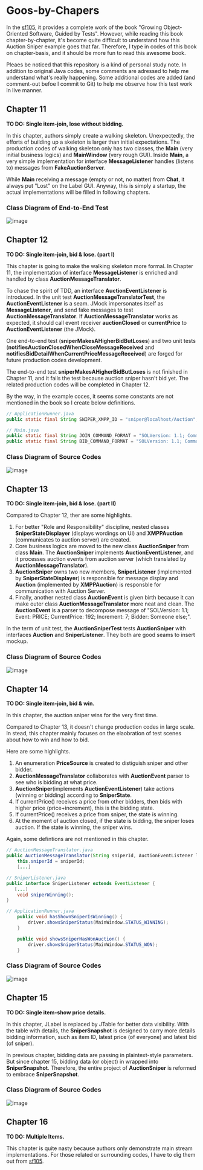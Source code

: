 # Goos-by-Chapers

In the [sf105](https://github.com/sf105/goos-code), it provides a complete work of the book "Growing Object-Oriented Software, Guided by Tests". However, while reading this book chapter-by-chapter, it's become quite difficult to understand how this Auction Sniper example goes that far. Therefore, I type in codes of this book on chapter-basis, and it should be more fun to read this awesome book.

Pleaes be noticed that this repository is a kind of personal study note. In addition to original Java codes, some comments are adressed to help me understand what's really happening. Some additional codes are added (and comment-out befoe I commit to Git) to help me observe how this test work in live manner.

## Chapter 11
**TO DO: Single item-join, lose without bidding.**

In this chapter, authors simply create a walking skeleton. Unexpectedly, the efforts of building up a skeleton is larger than initial expectations. The production codes of walking skeleton only has two classes, the **Main** (very initial business logics) and **MainWindow** (very rough GUI). Inside **Main**, a very simple implementation for interface **MessageListener** handles (listens to) messages from **FakeAuctionServer**.

While **Main** receiving a message (empty or not, no matter) from **Chat**, it always put "Lost" on the Label GUI. Anyway, this is simply a startup, the actual implementations will be filled in following chapters. 

### Class Diagram of End-to-End Test
![image](https://github.com/richardcysun/Goos-by-Chapers/blob/master/Ch11/auction-sniper-ch11/test/end-to-end/test/endtoend/auctionsniper/Ch11_e2eTest_ClassDiagram.jpg)

## Chapter 12
**TO DO: Single item-join, bid & lose. (part I)**

This chapter is going to make the walking skeleton more formal. In Chapter 11, the implementation of interface **MessageListener** is enriched and handled by class **AuctionMessageTranslator**.

To chase the spirit of TDD, an interface **AuctionEventListener** is introduced. In the unit test **AuctionMessageTranslatorTest**, the **AuctionEventListener** is a seam. JMock impersonates itself as **MessageListener**, and send fake messages to test  **AuctionMessageTranslator**. If **AuctionMessageTranslator** works as expected, it should call event receiver **auctionClosed** or **currentPrice** to **AuctionEventListener** (the JMock).

One end-to-end test (**sniperMakesAHigherBidButLoses**) and two unit tests (**notifiesAuctionClosedWhenCloseMessageReceived** and **notifiesBidDetailWhenCurrentPriceMessageReceived**) are forged for future production codes development.

The end-to-end test **sniperMakesAHigherBidButLoses** is not finished in Chapter 11, and it fails the test because auction sniper hasn't bid yet. The related production codes will be completed in Chapter 12.

By the way, in the example coces, it seems some constants are not mentioned in the book so I create below definitions.

```java
// ApplicationRunner.java
public static final String SNIPER_XMPP_ID = "sniper@localhost/Auction";

// Main.java
public static final String JOIN_COMMAND_FORMAT = "SOLVersion: 1.1; Command: JOIN;";
public static final String BID_COMMAND_FORMAT = "SOLVersion: 1.1; Command: BID; Price: %d;";
```
### Class Diagram of Source Codes
![image](https://github.com/richardcysun/Goos-by-Chapers/blob/master/Ch12/auction-sniper-ch12/src/auctionsniper/Ch12_ClassDiagram.jpg)

## Chapter 13
**TO DO: Single item-join, bid & lose. (part II)**

Compared to Chapter 12, ther are some highlights.
1. For better "Role and Responsibility" discipline, nested classes **SniperStateDisplayer** (displays wordings on UI) and **XMPPAuction** (communicates to auction server) are created.
2. Core business logics are moved to the new class **AuctionSniper** from class **Main**. The **AuctionSniper** implements **AuctionEventListener**, and it processes auction events from auction server (which translated by **AuctionMessageTranslator**).
3. **AuctionSniper** owns two new members, **SniperListener** (implemented by **SniperStateDisplayer**) is responsible for message display and **Auction** (implemented by **XMPPAuction**) is responsble for communication with Auction Server.
4. Finally, another nested class **AuctionEvent** is given birth because it can make outer class **AuctionMessageTranslator** more neat and clean. The **AuctionEvent** is a parser to decompose message of "SOLVersion: 1.1; Event: PRICE; CurrentPrice: 192; Increment: 7; Bidder: Someone else;".

In the term of unit test, the **AuctionSniperTest** tests **AuctionSniper** with interfaces **Auction** and **SniperListener**. They both are good seams to insert mockup.

### Class Diagram of Source Codes
![image](https://github.com/richardcysun/Goos-by-Chapers/blob/master/Ch13/auction-sniper-ch13/src/auctionsniper/Ch13_ClassDiagram.jpg)

## Chapter 14
**TO DO: Single item-join, bid & win.**

In this chapter, the auction sniper wins for the very first time.

Compared to Chapter 13, it doesn't change production codes in large scale. In stead, this chapter mainly focuses on the elaobration of test scenes about how to win and how to bid.

Here are some highlights.
1. An enumeration **PriceSource** is created to distiguish sniper and other bidder.
2. **AuctionMessageTranslator** collaborates with **AuctionEvent** parser to see who is bidding at what price.
3. **AuctionSniper**(implements **AuctionEventListener**) take actions (winning or bidding) according to **SniperState**.
4. If currentPrice() receives a price from other bidders, then bids with higher price (price+increment), this is the bidding state.
5. If currentPrice() receives a price from sniper, the state is winning.
6. At the moment of auction closed, if the state is bidding, the sniper loses auction. If the state is winning, the sniper wins.

Again, some defintions are not mentioned in this chapter.

```java
// AuctionMessageTranslator.java
public AuctionMessageTranslator(String sniperId, AuctionEventListener listener) {
    this.sniperId = sniperId;
    [...]

// SniperListener.java
public interface SniperListener extends EventListener {
   [...]
    void sniperWinning();
}

// ApplicationRunner.java
    public void hasShownSniperIsWinning() {
        driver.showsSniperStatus(MainWindow.STATUS_WINNING);
    }

    public void showsSniperHasWonAuction() {
        driver.showsSniperStatus(MainWindow.STATUS_WON);
    }

```
### Class Diagram of Source Codes
![image](https://github.com/richardcysun/Goos-by-Chapers/blob/master/Ch14/auction-sniper-ch14/src/auctionsniper/Ch14_ClassDiagram.jpg)

## Chapter 15
**TO DO: Single item-show price details.**

In this chapter, JLabel is replaced by JTable for better data visibility.
With the table with details, the **SniperSnapshot** is designed to carry more details bidding information, such as item ID, latest price (of everyone) and latest bid (of sniper).

In previous chapter, bidding data are passing in plaintext-style parameters. But since chapter 15, bidding data (or object) in wrapped into **SniperSnapshot**. Therefore, the entire project of **AuctionSniper** is reformed to embrace **SniperSnapshot**.

### Class Diagram of Source Codes
![image](https://github.com/richardcysun/Goos-by-Chapers/blob/master/Ch15/auction-sniper-ch15/src/auctionsniper/Ch15_ClassDiagram.jpg)

## Chapter 16
**TO DO: Multiple Items.**

This chapter is quite nasty because authors only demonstrate main stream implementations. For those related or surrounding codes, I have to dig them out from [sf105](https://github.com/sf105/goos-code).
